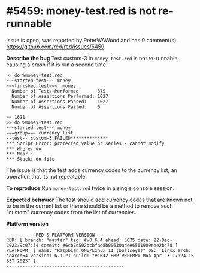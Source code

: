 
#5459: money-test.red is not re-runnable
================================================================================
Issue is open, was reported by PeterWAWood and has 0 comment(s).
<https://github.com/red/red/issues/5459>

**Describe the bug**
Test custom-3 in `money-test.red` is not re-runnable, causing a crash if it is run a second time.

```
>> do %money-test.red
~~~started test~~~ money
~~~finished test~~~  money
  Number of Tests Performed:      375
  Number of Assertions Performed: 1027
  Number of Assertions Passed:    1027
  Number of Assertions Failed:    0

== 1621
>> do %money-test.red
~~~started test~~~ money
===group=== currency list
--test-- custom-3 FAILED**************
*** Script Error: protected value or series - cannot modify
*** Where: do
*** Near :
*** Stack: do-file
```
The issue is that the test adds currency codes to the currency list, an operation that its not repeatable.

**To reproduce**
Run `money-test.red` twice in a single console session.

**Expected behavior**
The test should add currency codes that are known not to be in the current list or there should be a method to remove such "custom" currency codes from the list of currencies. 

**Platform version**
```
-----------RED & PLATFORM VERSION-----------
RED: [ branch: "master" tag: #v0.6.4 ahead: 5075 date: 22-Dec-2023/9:07:34 commit: #6cb7d502bcbfae8b00630adee6561909eee2b478 ]
PLATFORM: [ name: "Raspbian GNU/Linux 11 (bullseye)" OS: 'Linux arch: 'aarch64 version: 6.1.21 build: "#1642 SMP PREEMPT Mon Apr  3 17:24:16 BST 2023" ]
--------------------------------------------
```


